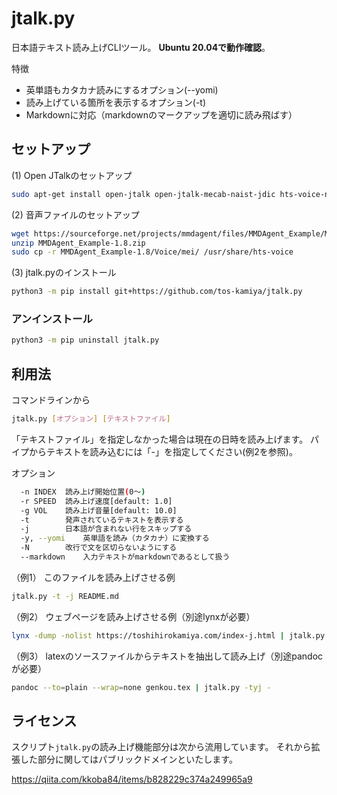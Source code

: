 jtalk.py
=========

日本語テキスト読み上げCLIツール。
**Ubuntu 20.04で動作確認**。

特徴

* 英単語もカタカナ読みにするオプション(--yomi)
* 読み上げている箇所を表示するオプション(-t)
* Markdownに対応（markdownのマークアップを適切に読み飛ばす）

## セットアップ

(1) Open JTalkのセットアップ
```sh
sudo apt-get install open-jtalk open-jtalk-mecab-naist-jdic hts-voice-nitech-jp-atr503-m001
```

(2) 音声ファイルのセットアップ

```sh
wget https://sourceforge.net/projects/mmdagent/files/MMDAgent_Example/MMDAgent_Example-1.8/MMDAgent_Example-1.8.zip/download -O MMDAgent_Example-1.8.zip
unzip MMDAgent_Example-1.8.zip
sudo cp -r MMDAgent_Example-1.8/Voice/mei/ /usr/share/hts-voice
```

(3) jtalk.pyのインストール

```sh
python3 -m pip install git+https://github.com/tos-kamiya/jtalk.py
```

### アンインストール

```sh
python3 -m pip uninstall jtalk.py
```

## 利用法

コマンドラインから

```sh
jtalk.py [オプション] [テキストファイル]
```

「テキストファイル」を指定しなかった場合は現在の日時を読み上げます。
パイプからテキストを読み込むには「-」を指定してください(例2を参照)。

オプション

```sh
  -n INDEX  読み上げ開始位置(0〜)
  -r SPEED  読み上げ速度[default: 1.0]
  -g VOL    読み上げ音量[default: 10.0]
  -t        発声されているテキストを表示する
  -j        日本語が含まれない行をスキップする
  -y, --yomi    英単語を読み（カタカナ）に変換する
  -N        改行で文を区切らないようにする
  --markdown    入力テキストがmarkdownであるとして扱う
```

（例1） このファイルを読み上げさせる例

```sh
jtalk.py -t -j README.md
```

（例2） ウェブページを読み上げさせる例（別途lynxが必要）

```sh
lynx -dump -nolist https://toshihirokamiya.com/index-j.html | jtalk.py -tyj -
```

（例3） latexのソースファイルからテキストを抽出して読み上げ（別途pandocが必要）

```sh
pandoc --to=plain --wrap=none genkou.tex | jtalk.py -tyj -
```


## ライセンス

スクリプト`jtalk.py`の読み上げ機能部分は次から流用しています。
それから拡張した部分に関してはパブリックドメインといたします。

https://qiita.com/kkoba84/items/b828229c374a249965a9
